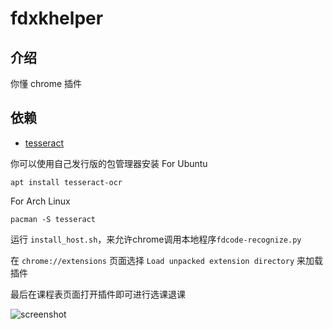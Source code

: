 # fdxkhelper

## 介绍
你懂
chrome 插件

## 依赖
- [tesseract](https://github.com/tesseract-ocr/tesseract)

你可以使用自己发行版的包管理器安装
For Ubuntu
```
apt install tesseract-ocr
```
For Arch Linux
```
pacman -S tesseract
```

运行 `install_host.sh`，来允许chrome调用本地程序`fdcode-recognize.py`

在 `chrome://extensions` 页面选择 `Load unpacked extension directory` 来加载插件

最后在课程表页面打开插件即可进行选课退课

![screenshot](https://github.com/crazyboycjr/fdxkhelper/raw/screenshot.png)
